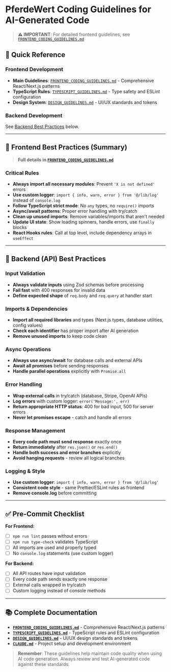 # PferdeWert Coding Guidelines for AI-Generated Code

> **⚠️ IMPORTANT**: For detailed frontend guidelines, see [`FRONTEND_CODING_GUIDELINES.md`](./FRONTEND_CODING_GUIDELINES.md)

## 🎯 Quick Reference

### Frontend Development
- **Main Guidelines**: [`FRONTEND_CODING_GUIDELINES.md`](./FRONTEND_CODING_GUIDELINES.md) - Comprehensive React/Next.js patterns
- **TypeScript Rules**: [`TYPESCRIPT_GUIDELINES.md`](./TYPESCRIPT_GUIDELINES.md) - Type safety and ESLint configuration
- **Design System**: [`DESIGN_GUIDELINES.md`](./DESIGN_GUIDELINES.md) - UI/UX standards and tokens

### Backend Development
See [Backend Best Practices](#backend-api-best-practices) below.

---

## 🔧 Frontend Best Practices (Summary)

> **Full details in [`FRONTEND_CODING_GUIDELINES.md`](./FRONTEND_CODING_GUIDELINES.md)**

### Critical Rules
- **Always import all necessary modules**: Prevent `'X is not defined'` errors
- **Use custom logger**: `import { info, warn, error } from '@/lib/log'` instead of `console.log`
- **Follow TypeScript strict mode**: No `any` types, no `require()` imports
- **Async/await patterns**: Proper error handling with try/catch
- **Clean up unused imports**: Remove variables/imports that aren't needed
- **Update UI state**: Show loading spinners, handle errors, use `finally` blocks
- **React Hooks rules**: Call at top level, include dependency arrays in `useEffect`

---
## 🔧 Backend (API) Best Practices
### Input Validation
- **Always validate inputs** using Zod schemas before processing
- **Fail fast** with 400 responses for invalid data
- **Define expected shape** of `req.body` and `req.query` at handler start
### Imports & Dependencies  
- **Import all required libraries** and types (Next.js types, database utilities, config values)
- **Check each identifier** has proper import after AI generation
- **Remove unused imports** to keep code clean

### Async Operations
- **Always use async/await** for database calls and external APIs  
- **Await all promises** before sending responses
- **Handle parallel operations** explicitly with `Promise.all`
### Error Handling
- **Wrap external calls** in try/catch (database, Stripe, OpenAI APIs)
- **Log errors** with custom logger: `error('Message:', err)`
- **Return appropriate HTTP status**: 400 for bad input, 500 for server errors
- **Never let promises escape** - catch and handle all errors

### Response Management
- **Every code path must send response** exactly once
- **Return immediately** after `res.json()` or `res.end()`
- **Handle both success and error branches** explicitly
- **Avoid hanging requests** - review all logical branches

### Logging & Style
- **Use custom logger**: `import { info, warn, error } from '@/lib/log'`
- **Consistent code style** - same Prettier/ESLint rules as frontend
- **Remove console.log** before committing

---

## ✅ Pre-Commit Checklist

**For Frontend:**
- [ ] `npm run lint` passes without errors
- [ ] `npm run type-check` validates TypeScript  
- [ ] All imports are used and properly typed
- [ ] No `console.log` statements (use custom logger)

**For Backend:**
- [ ] All API routes have input validation
- [ ] Every code path sends exactly one response
- [ ] External calls wrapped in try/catch
- [ ] Custom logging instead of console methods

---

## 📚 Complete Documentation

- **[`FRONTEND_CODING_GUIDELINES.md`](./FRONTEND_CODING_GUIDELINES.md)** - Comprehensive React/Next.js patterns
- **[`TYPESCRIPT_GUIDELINES.md`](./TYPESCRIPT_GUIDELINES.md)** - TypeScript rules and ESLint configuration  
- **[`DESIGN_GUIDELINES.md`](./DESIGN_GUIDELINES.md)** - UI/UX design standards and tokens
- **[`CLAUDE.md`](./CLAUDE.md)** - Project setup and development environment

> **Remember**: These guidelines help maintain code quality when using AI code generation. Always review and test AI-generated code against these standards.